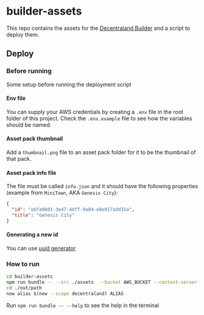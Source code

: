 # builder-assets

This repo contains the assets for the [Decentraland Builder](https://builder.decentraland.org/) and a script to deploy them.

## Deploy

### Before running

Some setup before running the deployment script

#### Env file

You can supply your AWS credentials by creating a `.env` file in the root folder of this project. Check the `.env.example` file to see how the variables should be named.

#### Asset pack thumbnail

Add a `thumbnail.png` file to an asset pack folder for it to be the thumbnail of that pack.

#### Asset pack info file

The file must be called `info.json` and it should have the following properties (example from `MiniTown`, AKA `Genesis City`):

```json
{
  "id": "e6fa9601-3e47-4dff-9a84-e8e017add15a",
  "title": "Genesis City"
}
```

#### Generating a new id

You can use [uuid generator](https://www.uuidgenerator.net/)

### How to run

```bash
cd builder-assets
npm run bundle -- --src ./assets  --bucket AWS_BUCKET --content-server CONTENT_SERVER_URL --out ./out/path --url https://ALIAS.now.sh
cd ./out/path
now alias $(now --scope decentraland) ALIAS
```

Run `npm run bundle -- --help` to see the help in the terminal

